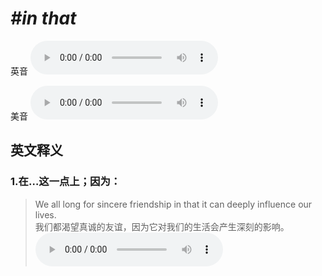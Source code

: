 # ***\#in that*** 
英音
<audio src="./media/in that1_AAC.aac" controls="controls"></audio>

美音
<audio src="./media/in that2_AAC.aac" controls="controls"></audio>



  

英文释义
---
### 1.**在…这一点上；因为：**  

 > We all long for sincere friendship in that it can deeply influence our lives.  
 > 我们都渴望真诚的友谊，因为它对我们的生活会产生深刻的影响。    
<audio src="./media/that-17.aac" controls="controls"></audio>


